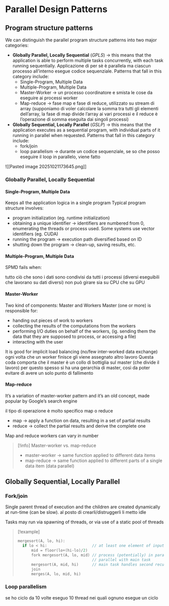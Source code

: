 # Parallel Design Patterns
## Program structure patterns
We can distinguish the parallel program structure patterns into two major categories:
- **Globally Parallel, Locally Sequential** (*GPLS*) → this means that the application is able to perform multiple tasks concurrently, with each task running sequentially. Applicazione di per sè è parallela ma ciascun processo all’interno esegue codice sequenziale. Patterns that fall in this category include:
	- Single-Program, Multiple Data
	- Multiple-Program, Multiple Data
	- Master-Worker → un processo coordinatore e smista le cose da eseguire ai processi worker
	- Map-reduce → fase map e fase di reduce, utilizzato su stream di array (supponiamo di voler calcolare  la somma tra tutti gli elementi dell’array, la fase di  map divide l’array ai vari processi e il reduce è l’operazione di somma eseguita dai singoli processi)
- **Globally Sequential, Locally Parallel** (*GSLP*) → this means that the application executes as a sequential program, with individual parts of it running in parallel when requested.  Patterns that fall in this category include:
	- fork/join
	- loop parallelism → durante un codice sequenziale, se so che posso eseguire il loop in parallelo, viene fatto

![[Pasted image 20251021173645.png]]

###  Globally Parallel, Locally Sequential
#### Single-Program, Multiple Data
Keeps all the application logica in a single program
Typical program structure involves:
- program initialization (eg. runtime initialization)
- obtaining a unique identifier → identifiers are numbered from $0$, enumerating the threads or process used. Some systems use vector identifiers (eg. CUDA)
- running the program → execution path diversified based on ID
- shutting down the program → clean-up, saving results, etc.

#### Multiple-Program, Multiple Data
SPMD fails when:

tutto ciò che sono i dati sono condivisi da tutti i processi (diversi eseguibili che lavorano su dati diversi)
non può girare sia su CPU che su GPU

#### Master-Worker
Two kind of components: Master and Workers
Master (one or more) is responsible for:
- handing out pieces of work to workers
- collecting the results of the computations from the workers
- performing I/O duties on behalf of the workers, (ig. sending them the data that they are supposed to process, or accessing a file)
- interacting with the user

It is good for implicit load balancing (no/few inter-worked data exchange) ogni volta che un worker finisce gli viene assegnato altro lavoro
Questa coda comporta che il master è un collo di bottiglia sul master (che divide il lavoro) per questo spesso si ha una gerarchia di master, così da poter evitare di avere un solo punto di fallimento
#### Map-reduce
It’s a variation of master-worker pattern and it’s an old concept, made popular by Google’s search engine

  il tipo di operazione è molto specifico map o reduce
  - map → apply a function on data, resulting in a set of partial results
  - reduce → collect the partial results and derive the complete one

Map and reduce workers can vary in number

>[!info] Master-worker vs. map-reduce
>- master-worker → same function applied to different data items
>- map-reduce → same function applied to different parts of a single data item (data parallel)

## Globally Sequential, Locally Parallel
### Fork/join
Single parent thread of execution and the children are created dynamically at run-time (can be slow). al posto di crearli/distruggerli li metto idle

Tasks may run via spawning of threads, or via use of a static pool of threads 

>[!example]
>```c
>mergesort(A, lo, hi):
>	if lo < hi:                    // at least one element of input
>		mid = floor(lo+(hi-lo)/2)
>		fork mergesort(A, lo, mid) // process (potentially) in parallel
>								   // parallel with main task
>		mergesort(A, mid, hi)      // main task handles second recursion
>		join
>		merges(A, lo, mid, hi)
>```

### Loop parallelism
se ho ciclo da 10 volte eseguo 10 thread nei quali ognuno esegue un ciclo

